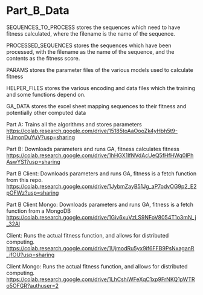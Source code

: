 # Part_B_Data
SEQUENCES_TO_PROCESS stores the sequences which need to have fitness calculated, where the filename is the name of the sequence.

PROCESSED_SEQUENCES stores the sequences which have been processed, with the filename as the name of the sequence, and the contents as the fitness score.

PARAMS stores the parameter files of the various models used to calculate fitness

HELPER_FILES stores the various encoding and data files which the training and some functions depend on.

GA_DATA stores the excel sheet mapping sequences to their fitness and potentially other computed data

Part A: Trains all the algorithms and stores parameters 
https://colab.research.google.com/drive/15185toAaOooZk4yHbh5t9-HJmonDuYuV?usp=sharing

Part B: Downloads parameters and runs GA, fitness calculates fitness
https://colab.research.google.com/drive/1hHGX1lfNVdAcUeQ5fHfHWq0IPhAswYS1?usp=sharing

Part B Client: Downloads parameters and runs GA, fitness is a fetch function from this repo.
https://colab.research.google.com/drive/1JybmZayB51Jg_aP7odvOG9p2_E2pOFWz?usp=sharing

Part B Client Mongo: Downloads parameters and runs GA, fitness is a fetch function from a MongoDB
https://colab.research.google.com/drive/1Giv6xuVzLS9NFoV8054T1o3mN_j_32Al

Client: Runs the actual fitness function, and allows for distributed computing.
https://colab.research.google.com/drive/1UjmodRu5yx9if6FFB9PsNxaganR_jfOU?usp=sharing

Client Mongo: Runs the actual fitness function, and allows for distributed computing.
https://colab.research.google.com/drive/1LhCshiWFeXqC1xp9FrNKQ1pWTRo5OFGR?authuser=2


